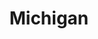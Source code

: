---
title: Michigan
crosslinks:
- autotldr
- youtubefactsbot
- u_imguralbumbot
- MIWeatherCircleJerk
- Detroit
- politics
- The_Donald
- AnnArbor
- kzoo
- LateStageCapitalism
- michiganbeer
- childfree
- goodposts_aboutvoting
- altright
- grandrapids
- flint
- EarthPorn
- traversecity
- vexillology
- WashtenawCountyMI
---